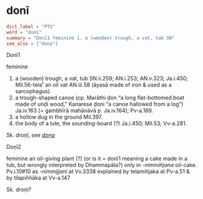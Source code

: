 # donī

``` toml
dict_label = "PTS"
word = "donī"
summary = "Donī1 feminine 1. a (wooden) trough, a vat, tub SN"
see_also = ["doṇa"]
```

Donī1

feminine

1. a (wooden) trough, a vat, tub SN.ii.259; AN.i.253; AN.v.323; Ja.i.450; Mil.56\-tela˚ an oil vat AN.iii.58 (āyasā made of iron & used as a sarcophagus).
2. a trough\-shaped canoe (cp. Marāthi ḍon “a long flat\-bottomed boat made of unḍi wood,” Kanarese ḍoni “a canoe hallowed from a log”) Ja.iv.163 (= gambhīrā mahānāvā p. Ja.iv.164); Pv\-a.189.
3. a hollow dug in the ground Mil.397.
4. the body of a lute, the sounding\-board (?) Ja.i.450; Mil.53; Vv\-a.281.

Sk. droṇī, see *[doṇa](doṇa.md)*

Doṇī2

feminine an oil\-giving plant (?) (or is it = donī1 meaning a cake made in a tub, but wrongly interpreted by Dhammapāla?) only in *\-nimmiñjana* oil\-cake. Pv.i.10#10 as *\-nimmijjani* at Vv.3338 explained by telamiñjaka at Pv\-a.51 & by tilapiññāka at Vv\-a.147

Sk. droṇi?

